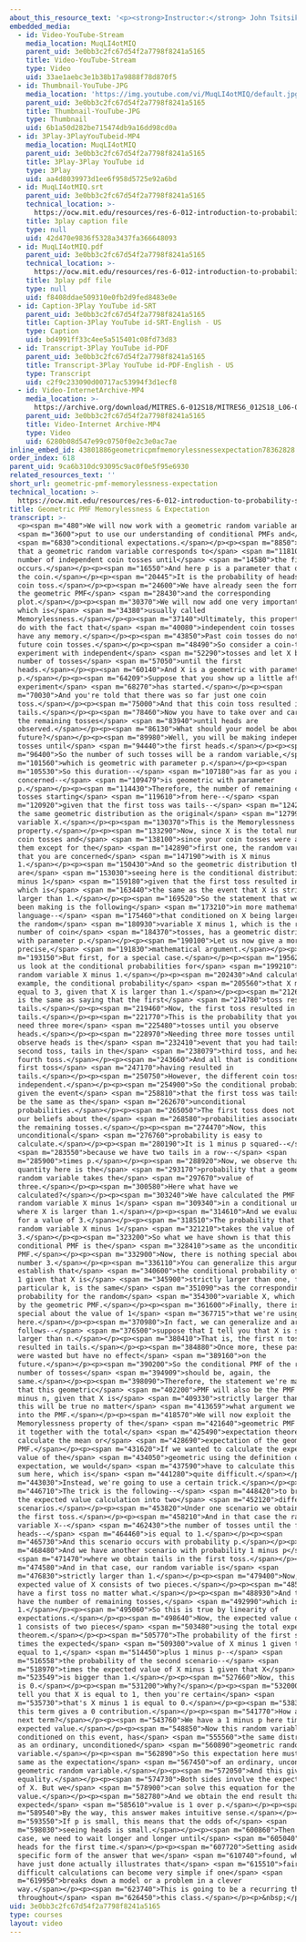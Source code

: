 ```yaml
---
about_this_resource_text: '<p><strong>Instructor:</strong> John Tsitsiklis</p>'
embedded_media:
  - id: Video-YouTube-Stream
    media_location: MuqLI4otMIQ
    parent_uid: 3e0bb3c2fc67d54f2a7798f8241a5165
    title: Video-YouTube-Stream
    type: Video
    uid: 33ae1aebc3e1b38b17a9888f78d870f5
  - id: Thumbnail-YouTube-JPG
    media_location: 'https://img.youtube.com/vi/MuqLI4otMIQ/default.jpg'
    parent_uid: 3e0bb3c2fc67d54f2a7798f8241a5165
    title: Thumbnail-YouTube-JPG
    type: Thumbnail
    uid: 6b1a50d282be715474db9a16dd98cd0a
  - id: 3Play-3PlayYouTubeid-MP4
    media_location: MuqLI4otMIQ
    parent_uid: 3e0bb3c2fc67d54f2a7798f8241a5165
    title: 3Play-3Play YouTube id
    type: 3Play
    uid: aa4d8039973d1ee6f958d5725e92a6bd
  - id: MuqLI4otMIQ.srt
    parent_uid: 3e0bb3c2fc67d54f2a7798f8241a5165
    technical_location: >-
      https://ocw.mit.edu/resources/res-6-012-introduction-to-probability-spring-2018/part-i-the-fundamentals/geometric-pmf-memorylessness-expectation/MuqLI4otMIQ.srt
    title: 3play caption file
    type: null
    uid: 42d470e9836f5328a3437fa366648093
  - id: MuqLI4otMIQ.pdf
    parent_uid: 3e0bb3c2fc67d54f2a7798f8241a5165
    technical_location: >-
      https://ocw.mit.edu/resources/res-6-012-introduction-to-probability-spring-2018/part-i-the-fundamentals/geometric-pmf-memorylessness-expectation/MuqLI4otMIQ.pdf
    title: 3play pdf file
    type: null
    uid: f8408ddae509310e0fb2d9fed8483e0e
  - id: Caption-3Play YouTube id-SRT
    parent_uid: 3e0bb3c2fc67d54f2a7798f8241a5165
    title: Caption-3Play YouTube id-SRT-English - US
    type: Caption
    uid: bd4991ff33c4ee5a515401c08fd73d83
  - id: Transcript-3Play YouTube id-PDF
    parent_uid: 3e0bb3c2fc67d54f2a7798f8241a5165
    title: Transcript-3Play YouTube id-PDF-English - US
    type: Transcript
    uid: c2f9c233090d00717ac53994f3d1ecf8
  - id: Video-InternetArchive-MP4
    media_location: >-
      https://archive.org/download/MITRES.6-012S18/MITRES6_012S18_L06-06_300k.mp4
    parent_uid: 3e0bb3c2fc67d54f2a7798f8241a5165
    title: Video-Internet Archive-MP4
    type: Video
    uid: 6280b08d547e99c0750f0e2c3e0ac7ae
inline_embed_id: 43801886geometricpmfmemorylessnessexpectation78362828
order_index: 618
parent_uid: 9ca6b310dc93095c9ac0f0e5f95e6930
related_resources_text: ''
short_url: geometric-pmf-memorylessness-expectation
technical_location: >-
  https://ocw.mit.edu/resources/res-6-012-introduction-to-probability-spring-2018/part-i-the-fundamentals/geometric-pmf-memorylessness-expectation
title: Geometric PMF Memorylessness & Expectation
transcript: >-
  <p><span m="480">We will now work with a geometric random variable and</span>
  <span m="3600">put to use our understanding of conditional PMFs and</span>
  <span m="6830">conditional expectations.</span></p><p><span m="8850">Remember
  that a geometric random variable corresponds to</span> <span m="11810">the
  number of independent coin tosses until</span> <span m="14580">the first head
  occurs.</span></p><p><span m="16550">And here p is a parameter that describes
  the coin.</span></p><p><span m="20445">It is the probability of heads at each
  coin toss.</span></p><p><span m="24600">We have already seen the formula for
  the geometric PMF</span> <span m="28430">and the corresponding
  plot.</span></p><p><span m="30370">We will now add one very important property
  which is</span> <span m="34380">usually called
  Memorylessness.</span></p><p><span m="37140">Ultimately, this property has to
  do with the fact that</span> <span m="40080">independent coin tosses do not
  have any memory.</span></p><p><span m="43850">Past coin tosses do not affect
  future coin tosses.</span></p><p><span m="48490">So consider a coin-tossing
  experiment with independent</span> <span m="52290">tosses and let X be the
  number of tosses</span> <span m="57050">until the first
  heads.</span></p><p><span m="60140">And X is a geometric with parameter
  p.</span></p><p><span m="64209">Suppose that you show up a little after the
  experiment</span> <span m="68270">has started.</span></p><p><span
  m="70030">And you're told that there was so far just one coin
  toss.</span></p><p><span m="75000">And that this coin toss resulted in
  tails.</span></p><p><span m="78460">Now you have to take over and carry out
  the remaining tosses</span> <span m="83940">until heads are
  observed.</span></p><p><span m="86130">What should your model be about the
  future?</span></p><p><span m="89980">Well, you will be making independent coin
  tosses until</span> <span m="94440">the first heads.</span></p><p><span
  m="96400">So the number of such tosses will be a random variable,</span> <span
  m="101560">which is geometric with parameter p.</span></p><p><span
  m="105530">So this duration--</span> <span m="107180">as far as you are
  concerned--</span> <span m="109479">is geometric with parameter
  p.</span></p><p><span m="114430">Therefore, the number of remaining coin
  tosses starting</span> <span m="119610">from here--</span> <span
  m="120920">given that the first toss was tails--</span> <span m="124200">has
  the same geometric distribution as the original</span> <span m="127990">random
  variable X.</span></p><p><span m="130370">This is the Memorylessness
  property.</span></p><p><span m="133290">Now, since X is the total number of
  coin tosses and</span> <span m="138100">since your coin tosses were all of
  them except for the</span> <span m="142890">first one, the random variable
  that you are concerned</span> <span m="147190">with is X minus
  1.</span></p><p><span m="150430">And so the geometric distribution that you
  are</span> <span m="153030">seeing here is the conditional distribution of X
  minus 1</span> <span m="159180">given that the first toss resulted in tails,
  which is</span> <span m="163440">the same as the event that X is strictly
  larger than 1.</span></p><p><span m="169520">So the statement that we have
  been making is the following</span> <span m="173210">in more mathematical
  language--</span> <span m="175460">that conditioned on X being larger than 1,
  the random</span> <span m="180930">variable X minus 1, which is the remaining
  number of coin</span> <span m="184370">tosses, has a geometric distribution
  with parameter p.</span></p><p><span m="190100">Let us now give a more
  precise,</span> <span m="191830">mathematical argument.</span></p><p><span
  m="193150">But first, for a special case.</span></p><p><span m="195620">Let's
  us look at the conditional probabilities for</span> <span m="199210">the
  random variable X minus 1.</span></p><p><span m="202430">And calculate, for
  example, the conditional probability</span> <span m="205560">that X minus 1 is
  equal to 3, given that X is larger than 1.</span></p><p><span m="212610">Which
  is the same as saying that the first</span> <span m="214780">toss resulted in
  tails.</span></p><p><span m="219460">Now, the first toss resulted in
  tails.</span></p><p><span m="221770">This is the probability that you will
  need three more</span> <span m="225480">tosses until you observe
  heads.</span></p><p><span m="228970">Needing three more tosses until you
  observe heads is the</span> <span m="232410">event that you had tails in the
  second toss, tails in the</span> <span m="238079">third toss, and heads in the
  fourth toss.</span></p><p><span m="243660">And all that is conditioned on the
  first toss</span> <span m="247170">having resulted in
  tails.</span></p><p><span m="250750">However, the different coin tosses are
  independent.</span></p><p><span m="254900">So the conditional probabilities,
  given the event</span> <span m="258810">that the first toss was tails should
  be the same as the</span> <span m="262670">unconditional
  probabilities.</span></p><p><span m="265050">The first toss does not change
  our beliefs about the</span> <span m="268580">probabilities associated with
  the remaining tosses.</span></p><p><span m="274470">Now, this
  unconditional</span> <span m="276760">probability is easy to
  calculate.</span></p><p><span m="280190">It is 1 minus p squared--</span>
  <span m="283550">because we have two tails in a row--</span> <span
  m="285900">times p.</span></p><p><span m="288920">Now, we observe that this
  quantity here is the</span> <span m="293170">probability that a geometric
  random variable takes the</span> <span m="297670">value of
  three.</span></p><p><span m="300580">Here what have we
  calculated?</span></p><p><span m="303240">We have calculated the PMF of the
  random variable X minus 1</span> <span m="309340">in a conditional universe
  where X is larger than 1.</span></p><p><span m="314610">And we evaluated it
  for a value of 3.</span></p><p><span m="318510">The probability that our
  random variable X minus 1</span> <span m="321210">takes the value of
  3.</span></p><p><span m="323200">So what we have shown is that this
  conditional PMF is the</span> <span m="328410">same as the unconditional
  PMF.</span></p><p><span m="332900">Now, there is nothing special about the
  number 3.</span></p><p><span m="336110">You can generalize this argument and
  establish that</span> <span m="340600">the conditional probability of X minus
  1 given that X is</span> <span m="345900">strictly larger than one, for any
  particular k, is the same</span> <span m="351090">as the corresponding
  probability for the random</span> <span m="354300">variable X, which is given
  by the geometric PMF.</span></p><p><span m="361600">Finally, there is nothing
  special about the value of 1</span> <span m="367715">that we're using
  here.</span></p><p><span m="370980">In fact, we can generalize and argue as
  follows--</span> <span m="376500">suppose that I tell you that X is strictly
  larger than n.</span></p><p><span m="380410">That is, the first n tosses
  resulted in tails.</span></p><p><span m="384880">Once more, these past tosses
  were wasted but have no effect</span> <span m="389160">on the
  future.</span></p><p><span m="390200">So the conditional PMF of the remaining
  number of tosses</span> <span m="394909">should be, again, the
  same.</span></p><p><span m="398090">Therefore, the statement we're making is
  that this geometric</span> <span m="402200">PMF will also be the PMF of X
  minus n, given that X is</span> <span m="409330">strictly larger than n, and
  this will be true no matter</span> <span m="413659">what argument we plug-in
  into the PMF.</span></p><p><span m="418570">We will now exploit the
  Memorylessness property of the</span> <span m="421640">geometric PMF and use
  it together with the total</span> <span m="425490">expectation theorem to
  calculate the mean or</span> <span m="428690">expectation of the geometric
  PMF.</span></p><p><span m="431620">If we wanted to calculate the expected
  value of the</span> <span m="434050">geometric using the definition of the
  expectation, we would</span> <span m="437590">have to calculate this infinite
  sum here, which is</span> <span m="441280">quite difficult.</span></p><p><span
  m="443030">Instead, we're going to use a certain trick.</span></p><p><span
  m="446710">The trick is the following--</span> <span m="448420">to break down
  the expected value calculation into two</span> <span m="452120">different
  scenarios.</span></p><p><span m="453820">Under one scenario we obtain heads in
  the first toss.</span></p><p><span m="458210">And in that case the random
  variable X--</span> <span m="462430">the number of tosses until the first
  heads--</span> <span m="464460">is equal to 1.</span></p><p><span
  m="465730">And this scenario occurs with probability p.</span></p><p><span
  m="468480">And we have another scenario with probability 1 minus p</span>
  <span m="471470">where we obtain tails in the first toss.</span></p><p><span
  m="474580">And in that case, our random variable is</span> <span
  m="476830">strictly larger than 1.</span></p><p><span m="479400">Now, the
  expected value of X consists of two pieces.</span></p><p><span m="485340">We
  have a first toss no matter what.</span></p><p><span m="488930">And then we
  have the number of remaining tosses,</span> <span m="492990">which is X minus
  1.</span></p><p><span m="495060">So this is true by linearity of
  expectations.</span></p><p><span m="498640">Now, the expected value of X minus
  1 consists of two pieces</span> <span m="503480">using the total expectation
  theorem.</span></p><p><span m="505770">The probability of the first scenario
  times the expected</span> <span m="509300">value of X minus 1 given that X is
  equal to 1,</span> <span m="514450">plus 1 minus p--</span> <span
  m="516558">the probability of the second scenario--</span> <span
  m="518970">times the expected value of X minus 1 given that X</span> <span
  m="523549">is bigger than 1.</span></p><p><span m="527660">Now, this term here
  is 0.</span></p><p><span m="531200">Why?</span></p><p><span m="532000">If I
  tell you that X is equal to 1, then you're certain</span> <span
  m="535730">that's X minus 1 is equal to 0.</span></p><p><span m="538350">So
  this term gives a 0 contribution.</span></p><p><span m="541770">How about the
  next term?</span></p><p><span m="543760">We have a 1 minus p here times this
  expected value.</span></p><p><span m="548850">Now this random variable,
  conditioned on this event, has</span> <span m="555560">the same distribution
  as an ordinary, unconditioned</span> <span m="560890">geometric random
  variable.</span></p><p><span m="562890">So this expectation here must be the
  same as the expectation</span> <span m="567450">of an ordinary, unconditioned,
  geometric random variable.</span></p><p><span m="572050">And this gives us an
  equality.</span></p><p><span m="574730">Both sides involve the expected value
  of X. But we</span> <span m="578900">can solve this equation for the expected
  value.</span></p><p><span m="582780">And we obtain the end result that the
  expected</span> <span m="585610">value is 1 over p.</span></p><p><span
  m="589540">By the way, this answer makes intuitive sense.</span></p><p><span
  m="593550">If p is small, this means that the odds of</span> <span
  m="598030">seeing heads is small.</span></p><p><span m="600860">Then in that
  case, we need to wait longer and longer until</span> <span m="605040">we see
  heads for the first time.</span></p><p><span m="607720">Setting aside the
  specific form of the answer that we</span> <span m="610740">found, what we
  have just done actually illustrates that</span> <span m="615510">fairly
  difficult calculations can become very simple if one</span> <span
  m="619950">breaks down a model or a problem in a clever
  way.</span></p><p><span m="623740">This is going to be a recurring theme
  throughout</span> <span m="626450">this class.</span></p><p>&nbsp;</p>
uid: 3e0bb3c2fc67d54f2a7798f8241a5165
type: courses
layout: video
---
```

